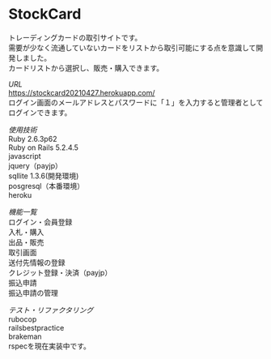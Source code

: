 # StockCard
トレーディングカードの取引サイトです。  
需要が少なく流通していないカードをリストから取引可能にする点を意識して開発しました。  
カードリストから選択し、販売・購入できます。  

*URL*  
https://stockcard20210427.herokuapp.com/  
ログイン画面のメールアドレスとパスワードに「１」を入力すると管理者としてログインできます。  

*使用技術*  
Ruby 2.6.3p62  
Ruby on Rails 5.2.4.5  
javascript  
jquery（payjp）  
sqllite 1.3.6(開発環境)  
posgresql（本番環境）  
heroku  

*機能一覧*  
ログイン・会員登録  
入札・購入  
出品・販売  
取引画面  
送付先情報の登録  
クレジット登録・決済（payjp）  
振込申請  
振込申請の管理  

*テスト・リファクタリング*  
rubocop  
railsbestpractice  
brakeman  
rspecを現在実装中です。  

